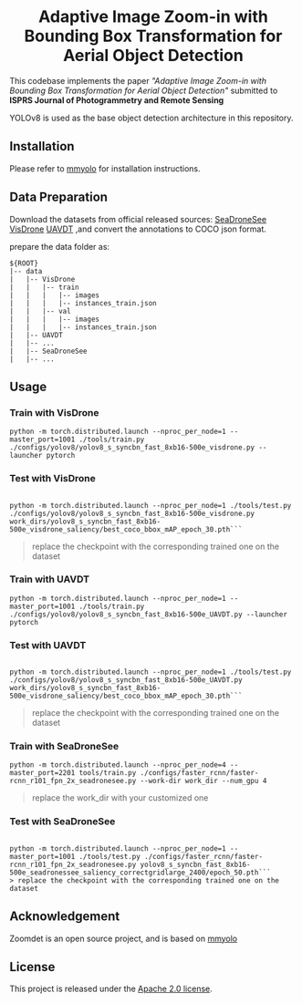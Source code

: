 

<div align="center">   

# Adaptive Image Zoom-in with Bounding Box Transformation for Aerial Object Detection
</div>

This codebase implements the paper *"Adaptive Image Zoom-in with Bounding Box Transformation for Aerial Object Detection"* submitted 
to **ISPRS Journal of Photogrammetry and Remote Sensing**

YOLOv8 is used as the base object detection architecture in this repository.


## Installation

Please refer to [mmyolo](https://github.com/open-mmlab/mmyolo) for installation instructions. 


## Data Preparation
Download the datasets from official released sources:
[SeaDroneSee](https://seadronessee.cs.uni-tuebingen.de/dataset)
[VisDrone](https://aiskyeye.com/home/)
[UAVDT](https://datasetninja.com/uavdt)
,and convert the annotations to COCO json format.

prepare the data folder as:

```
${ROOT}
|-- data
|   |-- VisDrone
|   |   |-- train
|   |   |   |-- images
|   |   |   |-- instances_train.json
|   |   |-- val
|   |   |   |-- images
|   |   |   |-- instances_train.json
|   |-- UAVDT
|   |-- ...
|   |-- SeaDroneSee
|   |-- ...
```

## Usage

### Train with VisDrone

```
python -m torch.distributed.launch --nproc_per_node=1 --master_port=1001 ./tools/train.py ./configs/yolov8/yolov8_s_syncbn_fast_8xb16-500e_visdrone.py --launcher pytorch
```
### Test with VisDrone

```

python -m torch.distributed.launch --nproc_per_node=1 ./tools/test.py ./configs/yolov8/yolov8_s_syncbn_fast_8xb16-500e_visdrone.py work_dirs/yolov8_s_syncbn_fast_8xb16-500e_visdrone_saliency/best_coco_bbox_mAP_epoch_30.pth```
```
> replace the checkpoint with the corresponding trained one on the dataset


### Train with UAVDT

```
python -m torch.distributed.launch --nproc_per_node=1 --master_port=1001 ./tools/train.py ./configs/yolov8/yolov8_s_syncbn_fast_8xb16-500e_UAVDT.py --launcher pytorch
```
### Test with UAVDT

```

python -m torch.distributed.launch --nproc_per_node=1 ./tools/test.py ./configs/yolov8/yolov8_s_syncbn_fast_8xb16-500e_UAVDT.py work_dirs/yolov8_s_syncbn_fast_8xb16-500e_visdrone_saliency/best_coco_bbox_mAP_epoch_30.pth```
```
> replace the checkpoint with the corresponding trained one on the dataset


### Train with SeaDroneSee

```
python -m torch.distributed.launch --nproc_per_node=4 --master_port=2201 tools/train.py ./configs/faster_rcnn/faster-rcnn_r101_fpn_2x_seadronesee.py --work-dir work_dir --num_gpu 4
```
> replace the work_dir with your customized one
### Test with SeaDroneSee

```

python -m torch.distributed.launch --nproc_per_node=1 --master_port=1001 ./tools/test.py ./configs/faster_rcnn/faster-rcnn_r101_fpn_2x_seadronesee.py yolov8_s_syncbn_fast_8xb16-500e_seadronessee_saliency_correctgridlarge_2400/epoch_50.pth```
> replace the checkpoint with the corresponding trained one on the dataset

```

## Acknowledgement

Zoomdet is an open source project, and is based on [mmyolo](https://github.com/open-mmlab/mmyolo)

## License

This project is released under the [Apache 2.0 license](LICENSE).
